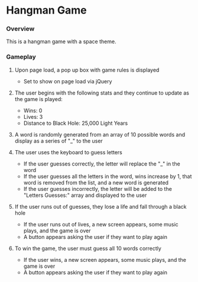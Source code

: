 # Hangman Game

### Overview

This is a hangman game with a space theme.

### Gameplay

1. Upon page load, a pop up box with game rules is displayed

   - Set to show on page load via jQuery

2. The user begins with the following stats and they continue to update as the game is played:

   - Wins: 0
   - Lives: 3
   - Distance to Black Hole: 25,000 Light Years

3. A word is randomly generated from an array of 10 possible words and display as a series of "\_" to the user

4. The user uses the keyboard to guess letters

   - If the user guesses correctly, the letter will replace the "\_" in the word
   - If the user guesses all the letters in the word, wins increase by 1, that word is removed from the list, and a new word is generated
   - If the user guesses incorrectly, the letter will be added to the "Letters Guesses:" array and displayed to the user

5. If the user runs out of guesses, they lose a life and fall through a black hole

   - If the user runs out of lives, a new screen appears, some music plays, and the game is over
   - A button appears asking the user if they want to play again

6. To win the game, the user must guess all 10 words correctly

   - If the user wins, a new screen appears, some music plays, and the game is over
   - A button appears asking the user if they want to play again
